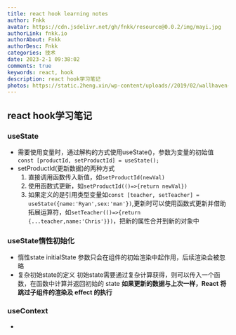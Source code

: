 ```yaml
---
title: react hook learning notes
author: Fnkk
avatar: https://cdn.jsdelivr.net/gh/fnkk/resource@0.0.2/img/mayi.jpg
authorLink: fnkk.io
authorAbout: Fnkk
authorDesc: Fnkk
categories: 技术
date: 2023-2-1 09:38:02
comments: true
keywords: react, hook
description: react hook学习笔记
photos: https://static.2heng.xin/wp-content/uploads//2019/02/wallhaven-672007-1-1024x576.png
---
```

## react hook学习笔记
### useState
- 需要使用变量时，通过解构的方式使用useState()，参数为变量的初始值`const [productId, setProductId] = useState();`
- setProductId(更新数据)的两种方式
    1. 直接调用函数传入新值，如`setProductId(newVal)`
    2. 使用函数式更新，如`setProductId(()=>{return newVal})`
    3. 如果定义的是引用类型变量如`const [teacher, setTeacher] = useState({name:'Ryan',sex:'man'})`,更新时可以使用函数式更新并借助拓展运算符，如`setTeacher(()=>{return {...teacher,name:'Chris'}})`，把新的属性合并到新的对象中
### useState惰性初始化
- 惰性state
    initialState 参数只会在组件的初始渲染中起作用，后续渲染会被忽略
- 复杂初始state的定义
    初始state需要通过复杂计算获得，则可以传入一个函数，在函数中计算并返回初始的 state
    **如果更新的数据与上次一样，React 将跳过子组件的渲染及 effect 的执行**
### useContext
- 
